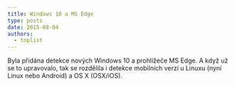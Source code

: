 ```yaml
---
title: Windows 10 a MS Edge
type: posts
date: 2015-08-04
authors:
  - toplist
---
```

Byla přidána detekce nových Windows 10 a prohlížeče MS Edge. A když už se to upravovalo, tak se rozdělila i detekce mobilních verzí u Linuxu (nyní Linux nebo Android) a OS X (OSX/iOS).